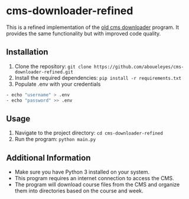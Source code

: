 # cms-downloader-refined

This is a refined implementation of the [old cms downloader](https://github.com/aboueleyes/cms-downloader) program. It provides the same functionality but with improved code quality.

## Installation

1. Clone the repository: `git clone https://github.com/aboueleyes/cms-downloader-refined.git`
2. Install the required dependencies: `pip install -r requirements.txt`
3. Populate .env with your credentials
```bash
- echo "username" > .env
- echo "password" >> .env
```

## Usage

1. Navigate to the project directory: `cd cms-downloader-refined`
2. Run the program: `python main.py`

## Additional Information

- Make sure you have Python 3 installed on your system.
- This program requires an internet connection to access the CMS.
- The program will download course files from the CMS and organize them into directories based on the course and week.